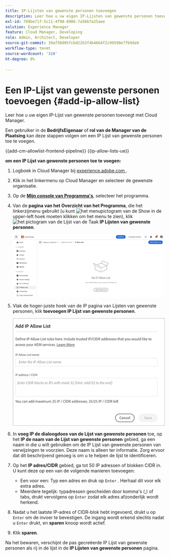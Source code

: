 ```yaml
---
title: IP-Lijsten van gewenste personen toevoegen
description: Leer hoe u uw eigen IP-Lijsten van gewenste personen toevoegt met Cloud Manager.
exl-id: 769be71f-5c11-4f98-8906-7a5667a25aee
solution: Experience Manager
feature: Cloud Manager, Developing
role: Admin, Architect, Developer
source-git-commit: 39af50d05fcbd22b3f4b4664f2c99590e7fb9da9
workflow-type: tm+mt
source-wordcount: '310'
ht-degree: 0%

---
```



# Een IP-Lijst van gewenste personen toevoegen {#add-ip-allow-list}

Leer hoe u uw eigen IP-Lijst van gewenste personen toevoegt met Cloud Manager.

Een gebruiker in de **BedrijfsEigenaar** of **rol van de Manager van de Plaatsing** kan deze stappen volgen om een IP Lijst van gewenste personen toe te voegen.

{{add-cm-allowlist-frontend-pipeline}}
{{ip-allow-lists-ue}}

**om een IP Lijst van gewenste personen toe te voegen:**

1. Logboek in Cloud Manager bij [ experience.adobe.com ](https://experience.adobe.com/experiencemanager/).

1. Klik in het linkermenu op Cloud Manager en selecteer de gewenste organisatie.

1. Op de **[Mijn console van Programma&#39;s](/help/implementing/cloud-manager/navigation.md#my-programs)**, selecteer het programma.

1. Van de **pagina van het Overzicht van het Programma**, die het linkerzijmenu gebruikt (u kunt ![ het menupictogram van de Show ](https://spectrum.adobe.com/static/icons/workflow_18/Smock_ShowMenu_18_N.svg) in de upper-left hoek moeten klikken om het menu te zien), klik ![ het pictogram van de Lijst van de Taak ](https://spectrum.adobe.com/static/icons/workflow_18/Smock_TaskList_18_N.svg) **IP Lijsten van gewenste personen**.

   ![ IP de optie van Lijsten van gewenste personen in het linkerzijmenu ](/help/implementing/cloud-manager/assets/ip-allow-list/ip-allow-list-create.png)

1. Vlak de hoger-juiste hoek van de IP pagina van Lijsten van gewenste personen, klik **toevoegen IP Lijst van gewenste personen**.

   ![ Add IP de dialoogdoos van de Lijst van gewenste personen ](/help/implementing/cloud-manager/assets/ip-allow-list/ip-allow-list-create02.png)

1. In **voeg IP de dialoogdoos van de Lijst van gewenste personen** toe, op het **IP de naam van de Lijst van gewenste personen** gebied, ga een naam in die u wilt gebruiken om de IP Lijst van gewenste personen van verwijzingen te voorzien. Deze naam is alleen ter informatie. Zorg ervoor dat dit beschrijvend genoeg is om u te helpen de lijst te identificeren.

1. Op het **IP adres/CIDR** gebied, ga tot 50 IP adressen of blokken CIDR in. U kunt deze op een van de volgende manieren toevoegen:

   * Een voor een: Typ een adres en druk op `Enter` . Herhaal dit voor elk extra adres.
   * Meerdere tegelijk: typadressen gescheiden door komma&#39;s (,) of tabs, drukt vervolgens op `Enter` zodat elk adres afzonderlijk wordt herkend.

1. Nadat u het laatste IP-adres of CIDR-blok hebt ingevoerd, drukt u op `Enter` om de invoer te bevestigen. De ingang wordt erkend slechts nadat u `Enter` drukt, en **sparen** knoop wordt actief.

1. Klik **sparen**.

Na het bewaren, verschijnt de pas gecreëerde IP Lijst van gewenste personen als rij in de lijst in de **IP Lijsten van gewenste personen** pagina.

